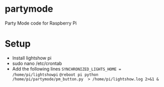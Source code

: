 # partymode
Party Mode code for Raspberry Pi

# Setup
* Install lightshow pi
* sudo nano /etc/crontab  
* Add the following lines
`SYNCHRONIZED_LIGHTS_HOME = /home/pi/lightshowpi`
`@reboot pi python /home/pi/partymode/pm_button.py  > /home/pi/lightshow.log 2>&1 &`
